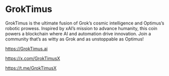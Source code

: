 # GrokTimus

GrokTimus is the ultimate fusion of Grok’s cosmic intelligence and Optimus’s robotic prowess. Inspired by xAI’s mission to advance humanity, this coin powers a blockchain where AI and automation drive innovation. Join a community that’s as witty as Grok and as unstoppable as Optimus!

https://GrokTimus.ai

https://x.com/GrokTimusX

https://t.me/GrokTimusX
